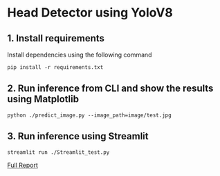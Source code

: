# Head Detector using YoloV8

## 1. Install requirements

Install dependencies using the following command
```
pip install -r requirements.txt

```

## 2. Run inference from CLI and show the results using Matplotlib
```
python ./predict_image.py --image_path=image/test.jpg

```

## 3. Run inference using Streamlit
```
streamlit run ./Streamlit_test.py

```

[Full Report](https://github.com/AbelKidane-abita/Reports/blob/main/notebooks/Report.ipynb)
